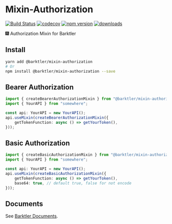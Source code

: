 # Mixin-Authorization

[![Build Status](https://travis-ci.com/barktler/Mixin-Authorization.svg?branch=main)](https://travis-ci.com/barktler/Mixin-Authorization)
[![codecov](https://codecov.io/gh/barktler/Mixin-Authorization/branch/main/graph/badge.svg)](https://codecov.io/gh/barktler/Mixin-Authorization)
[![npm version](https://badge.fury.io/js/%40barktler%2Fmixin-authorization.svg)](https://www.npmjs.com/package/@barktler/mixin-authorization)
[![downloads](https://img.shields.io/npm/dm/@barktler/mixin-authorization.svg)](https://www.npmjs.com/package/@barktler/mixin-authorization)

:fireworks: Authorization Mixin for Barktler

## Install

```sh
yarn add @barktler/mixin-authorization
# Or
npm install @barktler/mixin-authorization --save
```

## Bearer Authorization

```ts
import { createBearerAuthorizationMixin } from "@barktler/mixin-authorization";
import { YourAPI } from "somewhere";

const api: YourAPI = new YourAPI();
api.useMixin(createBearerAuthorizationMixin({
    getTokenFunction: async () => getYourToken(),
}));
```

## Basic Authorization

```ts
import { createBasicAuthorizationMixin } from "@barktler/mixin-authorization";
import { YourAPI } from "somewhere";

const api: YourAPI = new YourAPI();
api.useMixin(createBasicAuthorizationMixin({
    getTokenFunction: async () => getYourToken(),
    base64: true, // default true, false for not encode
}));
```

## Documents

See [Barktler Documents](//barktler.com).
